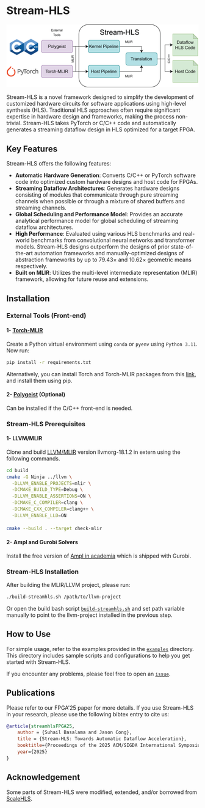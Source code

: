 # Stream-HLS

![Stream-HLS](framework.png)

Stream-HLS is a novel framework designed to simplify the development of customized hardware circuits for software applications using high-level synthesis (HLS). Traditional HLS approaches often require significant expertise in hardware design and frameworks, making the process non-trivial. Stream-HLS takes PyTorch or C/C++ code and automatically generates a streaming dataflow design in HLS optimized for a target FPGA.

## Key Features

Stream-HLS offers the following features:

- **Automatic Hardware Generation**: Converts C/C++ or PyTorch software code into optimized custom hardware designs and host code for FPGAs.
- **Streaming Dataflow Architectures**: Generates hardware designs consisting of modules that communicate through pure streaming channels when possible or through a mixture of shared buffers and streaming channels.
- **Global Scheduling and Performance Model**: Provides an accurate analytical performance model for global scheduling of streaming dataflow architectures.
- **High Performance**: Evaluated using various HLS benchmarks and real-world benchmarks from convolutional neural networks and transformer models. Stream-HLS designs outperform the designs of prior state-of-the-art automation frameworks and manually-optimized designs of abstraction frameworks by up to 79.43× and 10.62× geometric means respectively.
- **Built on MLIR**: Utilizes the multi-level intermediate representation (MLIR) framework, allowing for future reuse and extensions.

## Installation

### External Tools (Front-end)
#### 1- [Torch-MLIR](https://github.com/llvm/torch-mlir)
Create a Python virtual environment using `conda` or `pyenv` using `Python 3.11`. Now run:
```sh
pip install -r requirements.txt
```
Alternatively, you can install Torch and Torch-MLIR packages from this [link](https://github.com/llvm/torch-mlir/releases/tag/snapshot-20240127.1096), and install them using pip.

#### 2- [Polygeist](https://github.com/llvm/Polygeist) (Optional)
Can be installed if the C/C++ front-end is needed.

### Stream-HLS Prerequisites
#### 1- LLVM/MLIR
Clone and build [LLVM/MLIR](https://github.com/llvm/llvm-project/tree/llvmorg-18.1.2) version llvmorg-18.1.2 in extern using the following commands.

```sh
cd build
cmake -G Ninja ../llvm \
  -DLLVM_ENABLE_PROJECTS=mlir \
  -DCMAKE_BUILD_TYPE=Debug \
  -DLLVM_ENABLE_ASSERTIONS=ON \
  -DCMAKE_C_COMPILER=clang \
  -DCMAKE_CXX_COMPILER=clang++ \
  -DLLVM_ENABLE_LLD=ON

cmake --build . --target check-mlir
```


#### 2- Ampl and Gurobi Solvers
Install the free version of [Ampl in academia](https://ampl.com/ampl-in-academia/) which is shipped with Gurobi.

### Stream-HLS Installation

After building the MLIR/LLVM project, please run:
```sh
./build-streamhls.sh /path/to/llvm-project
``` 
Or open the build bash script [`build-streamhls.sh`](./build-streamhls.sh) and set path variable manually to point to the llvm-project installed in the previous step.


## How to Use

For simple usage, refer to the examples provided in the [`examples`](./examples/) directory. This directory includes sample scripts and configurations to help you get started with Stream-HLS.

If you encounter any problems, please feel free to open an [`issue`](https://github.com/UCLA-VAST/Stream-HLS/issues).

## Publications
Please refer to our FPGA'25 paper for more details. If you use Stream-HLS in your research, please use the following bibtex entry to cite us:
```bibtex
@article{streamhlsFPGA25,
    author = {Suhail Basalama and Jason Cong},
    title = {Stream-HLS: Towards Automatic Dataflow Acceleration},
    booktitle={Proceedings of the 2025 ACM/SIGDA International Symposium on Field-Programmable Gate Arrays},
    year={2025}
}
```


## Acknowledgement
Some parts of Stream-HLS were modified, extended, and/or borrowed from [ScaleHLS](https://github.com/UIUC-ChenLab/scalehls). 